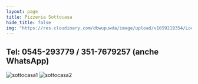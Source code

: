 ```yaml
---
layout: page
title: Pizzeria Sottocasa
hide_title: false
img: "https://res.cloudinary.com/dbwupuwda/image/upload/v1659219354/Locali/sottocasa.png"
---
```


## Tel: 0545-293779 / 351-7679257 (anche WhatsApp)

![sottocasa1](https://res.cloudinary.com/dbwupuwda/image/upload/q_20/v1661536575/Menu/sottocasa2_iu53ic.jpg)
![sottocasa2](https://res.cloudinary.com/dbwupuwda/image/upload/q_20/v1661536575/Menu/sottocasa3_hdzhp2.jpg)



